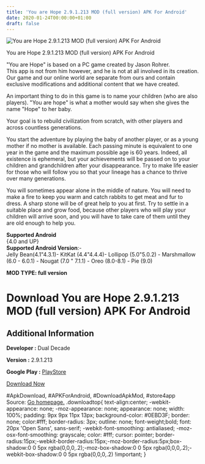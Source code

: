```yaml
---
title: 'You are Hope 2.9.1.213 MOD (full version) APK For Android'
date: 2020-01-24T00:00:00+01:00
draft: false
---
```


![You are Hope 2.9.1.213 MOD (full version) APK For Android](https://i1.wp.com/apkhome.net/wp-content/uploads/2020/01/You-are-Hope-2.9.1.213-MOD-full-version.png "You are Hope 2.9.1.213 MOD (full version) APK For Android")

  

You are Hope 2.9.1.213 MOD (full version) APK For Android

"You are Hope" is based on a PC game created by Jason Rohrer.  
This app is not from him however, and he is not at all involved in its creation.  
Our game and our online world are separate from ours and contain exclusive modifications and additional content that we have created.

An important thing to do in this game is to name your children (who are also players). "You are hope" is what a mother would say when she gives the name "Hope" to her baby.

Your goal is to rebuild civilization from scratch, with other players and across countless generations.

You start the adventure by playing the baby of another player, or as a young mother if no mother is available. Each passing minute is equivalent to one year in the game and the maximum possible age is 60 years. Indeed, all existence is ephemeral, but your achievements will be passed on to your children and grandchildren after your disappearance. Try to make life easier for those who will follow you so that your lineage has a chance to thrive over many generations.

You will sometimes appear alone in the middle of nature. You will need to make a fire to keep you warm and catch rabbits to get meat and fur to dress. A sharp stone will be of great help to you at first. Try to settle in a suitable place and grow food, because other players who will play your children will arrive soon, and you will have to take care of them until they are old enough to help you.

**Supported Android**  
{4.0 and UP}  
**Supported Android Version**:-  
Jelly Bean(4.1"4.3.1)- KitKat (4.4"4.4.4)- Lollipop (5.0"5.0.2) - Marshmallow (6.0 - 6.0.1) - Nougat (7.0 " 7.1.1) - Oreo (8.0-8.1) - Pie (9.0)

**MOD TYPE: full version**

Download You are Hope 2.9.1.213 MOD (full version) APK For Android
==================================================================

Additional Information
----------------------

**Developer :** Dual Decade

**Version :** 2.9.1.213

**Google Play :** [PlayStore](https://play.google.com/store/apps/details?id=com.wereviz.evolution)

  

[Download Now](https://store4app.co/post/you-are-hope-2-9-1-213-mod-full-version-apk-for-android_1579797187)

  
#ApkDownload, #APKForAndroid, #DownloadApkMod, #store4app  
Source: [Go homepage.](https://store4app.co/post/you-are-hope-2-9-1-213-mod-full-version-apk-for-android_1579797187) .downloadtop{ text-align:center; -webkit-appearance: none; -moz-appearance: none; appearance: none; width: 100%; padding: 9px 9px 11px 13px; background-color: #0EBD3F; border: none; color:#fff; border-radius: 3px; outline: none; font-weight;bold; font: 20px 'Open Sans', sans-serif; -webkit-font-smoothing: antialiased; -moz-osx-font-smoothing: grayscale; color: #fff; cursor: pointer; border-radius:15px;-webkit-border-radius:15px;-moz-border-radius:5px;box-shadow:0 0 5px rgba(0,0,0,.2);-moz-box-shadow:0 0 5px rgba(0,0,0,.2);-webkit-box-shadow:0 0 5px rgba(0,0,0,.2) !important; }